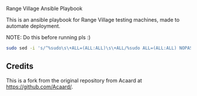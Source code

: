 Range Village Ansible Playbook

This is an ansible playbook for Range Village testing machines, made to automate deployment.

NOTE: Do this before running pls :)

```bash
sudo sed -i 's/^%sudo\s\+ALL=(ALL:ALL)\s\+ALL/%sudo ALL=(ALL:ALL) NOPASSWD:ALL/' /etc/sudoers
```

## Credits
This is a fork from the original repository from Acaard at https://github.com/Acaard/.
